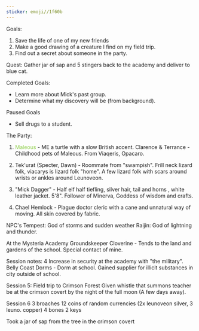 ```yaml
---
sticker: emoji//1f60b
---
```

Goals: 
1. Save the life of one of my new friends 
2. Make a good drawing of a creature I find on my field trip.
3. Find out a secret about someone in the party. 

Quest: 
Gather jar of sap and 5 stingers back to the academy and deliver to blue cat.

Completed Goals: 
- Learn more about Mick's past group. 
- Determine what my discovery will be (from background).

Paused Goals
- Sell drugs to a student. 

The Party: 

1. <span style="color:#92d050">Maleous</span> - ME a turtle with a slow British accent. Clarence & Terrance - Childhood pets of Maleous. From Viaqeris, Opacaro. 
2. Tek'urat (Specter, Dawn) - Roommate from "swampish". Frill neck lizard folk, viacarys is lizard folk "home". A few lizard folk with scars around wrists or ankles around Leunoveon. 

3. "Mick Dagger" - Half elf half tiefling, silver hair, tail and horns , white leather jacket. 5'8".
Follower of Minerva, Goddess of wisdom and crafts.

4. Chael Hemlock - Plague doctor cleric with a cane and unnatural way of moving. All skin covered by fabric. 

NPC's
Tempest: God of storms and sudden weather
Raijin: God of lightning and thunder. 

At the Mysteria Academy
Groundskeeper Cloverine - Tends to the land and gardens of the school. Special contact of mine. 

Session notes: 4
	Increase in security at the academy with "the military". 
	Belly Coast Dorms - Dorm at school. 
	Gained supplier for illicit substances in city outside of school. 

Session 5: Field trip to Crimson Forest
Given whistle that summons teacher
be at the crimson covert by the night of the full moon (A few days away). 

Session 6
3 broaches
12 coins of random currencies 
	(2x leunoveon silver, 3 leuno. copper)
4 bones
2 keys

Took a jar of sap from the tree in the crimson covert 